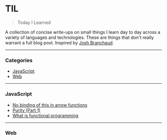# TIL

> Today I Learned

A collection of concise write-ups on small things I learn day to day across a
variety of languages and technologies. These are things that don't really
warrant a full blog post. Inspired by [Josh Branchaud](http://joshbranchaud.com/).

---

### Categories

* [JavaScript](#javascript)
* [Web](#web)

---

### JavaScript

- [No binding of this in arrow functions](javascript/no-binding-of-this-in-arrow-functions.md)
- [Purity (Part 1)](purity-part-1.md)
- [What is functional programming](what-is-functional-programming.md)

---

### Web